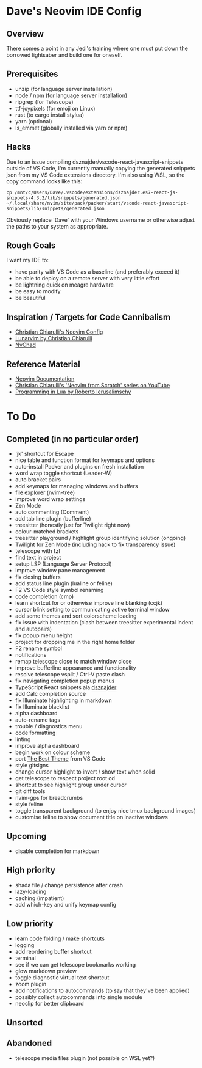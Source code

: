 # Dave's Neovim IDE Config

## Overview
There comes a point in any Jedi's training where one must put down the borrowed lightsaber and build one for oneself.

## Prerequisites
- unzip (for language server installation)
- node / npm (for language server installation)
- ripgrep (for Telescope)
- ttf-joypixels (for emoji on Linux)
- rust (to cargo install stylua)
- yarn (optional)
- ls_emmet (globally installed via yarn or npm)

## Hacks
Due to an issue compiling dsznajder/vscode-react-javascript-snippets outside of VS Code, I'm currently manually copying the generated snippets json from my VS Code extensions directory. I'm also using WSL, so the copy command looks like this:

`cp /mnt/c/Users/Dave/.vscode/extensions/dsznajder.es7-react-js-snippets-4.3.2/lib/snippets/generated.json ~/.local/share/nvim/site/pack/packer/start/vscode-react-javascript-snippets/lib/snippets/generated.json`

Obviously replace 'Dave' with your Windows username or otherwise adjust the paths to your system as appropriate.

## Rough Goals
I want my IDE to:

- have parity with VS Code as a baseline (and preferably exceed it)
- be able to deploy on a remote server with very little effort
- be lightning quick on meagre hardware
- be easy to modify
- be beautiful

## Inspiration / Targets for Code Cannibalism
- [Christian Chiarulli's Neovim Config](https://github.com/ChristianChiarulli/nvim)
- [Lunarvim by Christian Chiarulli](https://github.com/LunarVim/LunarVim)
- [NvChad](https://github.com/NvChad/NvChad)

## Reference Material
- [Neovim Documentation](https://neovim.io/doc/user/)
- [Christian Chiarulli's 'Neovim from Scratch' series on YouTube](https://youtube.com/playlist?list=PLhoH5vyxr6Qq41NFL4GvhFp-WLd5xzIzZ)
- [Programming in Lua by Roberto Ierusalimschy](https://www.lua.org/pil/contents.html)

# To Do

## Completed (in no particular order)
- 'jk' shortcut for Escape
- nice table and function format for keymaps and options
- auto-install Packer and plugins on fresh installation
- word wrap toggle shortcut (Leader-W)
- auto bracket pairs
- add keymaps for managing windows and buffers
- file explorer (nvim-tree)
- improve word wrap settings
- Zen Mode
- auto commenting (Comment)
- add tab line plugin (bufferline)
- treesitter (honestly just for Twilight right now)
- colour-matched brackets
- treesitter playground / highlight group identifying solution (ongoing)
- Twilight for Zen Mode (including hack to fix transparency issue)
- telescope with fzf
- find text in project
- setup LSP (Language Server Protocol)
- improve window pane management
- fix closing buffers
- add status line plugin (lualine or feline)
- F2 VS Code style symbol renaming
- code completion (cmp)
- learn shortcut for or otherwise improve line blanking (ccjk)
- cursor blink setting to communicating active terminal window 
- add some themes and sort colorscheme loading
- fix issue with indentation (clash between treesitter experimental indent and autopairs)
- fix popup menu height
- project for dropping me in the right home folder
- F2 rename symbol
- notifications
- remap telescope close to match window close
- improve bufferline appearance and functionality
- resolve telescope vsplit / Ctrl-V paste clash
- fix navigating completion popup menus
- TypeScript React snippets ala [dsznajder](https://marketplace.visualstudio.com/items?itemName=dsznajder.es7-react-js-snippets)
- add Calc completion source
- fix Illuminate highlighting in markdown
- fix Illuminate blacklist
- alpha dashboard
- auto-rename tags
- trouble / diagnostics menu
- code formatting
- linting
- improve alpha dashboard
- begin work on colour scheme
- port [The Best Theme](https://github.com/jankohlbach/the-best-theme) from VS Code
- style gitsigns
- change cursor highlight to invert / show text when solid
- get telescope to respect project root cd
- shortcut to see highlight group under cursor
- git diff tools
- nvim-gps for breadcrumbs
- style feline
- toggle transparent background (to enjoy nice tmux background images)
- customise feline to show document title on inactive windows

## Upcoming
- disable completion for markdown

## High priority
- shada file / change persistence after crash
- lazy-loading
- caching (impatient)
- add which-key and unify keymap config

## Low priority
- learn code folding / make shortcuts
- logging
- add reordering buffer shortcut
- terminal
- see if we can get telescope bookmarks working
- glow markdown preview
- toggle diagnostic virtual text shortcut
- zoom plugin
- add notifications to autocommands (to say that they've been applied)
- possibly collect autocommands into single module
- neoclip for better clipboard

## Unsorted

## Abandoned
- telescope media files plugin (not possible on WSL yet?)
